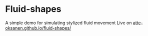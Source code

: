 # Fluid-shapes
A simple demo for simulating stylized fluid movement
Live on [atte-oksanen.github.io/fluid-shapes/](https://atte-oksanen.github.io/fluid-shapes/)
